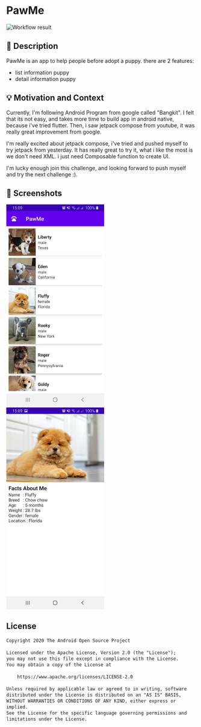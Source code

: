 # PawMe

<!--- Replace <OWNER> with your Github Username and <REPOSITORY> with the name of your repository. -->
<!--- You can find both of these in the url bar when you open your repository in github. -->
![Workflow result](https://github.com/aransafp/PawMe/workflows/Check/badge.svg)


## :scroll: Description
PawMe is an app to help people before adopt a puppy.
there are 2 features:
- list information puppy
- detail information puppy


## :bulb: Motivation and Context
Currently, I'm following Android Program from google called "Bangkit". I felt that its not easy, and
takes more time to build app in android native, because i've tried flutter. Then, i saw jetpack compose
from youtube, it was really great improvement from google.

I'm really excited about jetpack compose, i've tried and pushed myself to try jetpack from yesterday.
It has really great to try it, what i like the most is we don't need XML. i just need Composable function
to create UI.

I'm lucky enough join this challenge, and looking forward to push myself and try the next challenge :).


## :camera_flash: Screenshots
<!-- You can add more screenshots here if you like -->
<img src="/results/screenshot_1.jpg" width="260">&emsp;<img src="/results/screenshot_2.jpg" width="260">

## License
```
Copyright 2020 The Android Open Source Project

Licensed under the Apache License, Version 2.0 (the "License");
you may not use this file except in compliance with the License.
You may obtain a copy of the License at

    https://www.apache.org/licenses/LICENSE-2.0

Unless required by applicable law or agreed to in writing, software
distributed under the License is distributed on an "AS IS" BASIS,
WITHOUT WARRANTIES OR CONDITIONS OF ANY KIND, either express or implied.
See the License for the specific language governing permissions and
limitations under the License.
```